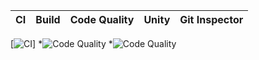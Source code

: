 CI | Build | Code Quality | Unity | Git Inspector | 
------|----------|-------|--------------|-------
[![CI](https://github.com/ajith-io/SDLC_18_Geek_Squad/actions/workflows/main.yml/badge.svg)]
*![Code Quality](https://www.code-inspector.com/project/26754/score/svg)
*![Code Quality](https://www.code-inspector.com/project/26754/score/svg)
